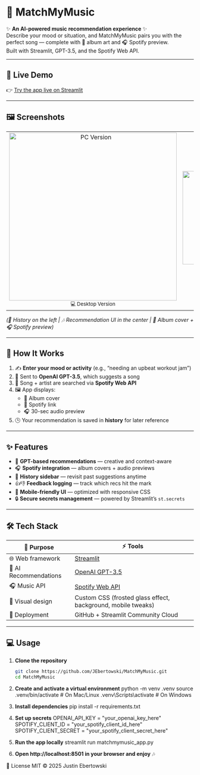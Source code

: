 # 🎵 MatchMyMusic  

✨ **An AI-powered music recommendation experience** ✨  
Describe your mood or situation, and MatchMyMusic pairs you with the perfect song — complete with 🎨 album art and 🎧 Spotify preview.  
Built with Streamlit, GPT-3.5, and the Spotify Web API.  

---

## 🚀 Live Demo  
👉 [Try the app live on Streamlit](https://matchmymusic.streamlit.app)  

---

## 🖼️ Screenshots  

<table>
  <tr>
    <td align="center">
      <img width="450" alt="PC Version" src="https://github.com/user-attachments/assets/880506e3-bd8a-49e1-83bd-113549ef07b0" />
      <br><sub>💻 Desktop Version</sub>
    </td>
    <td align="center">
      <img width="250" alt="Mobile Version" src="https://github.com/user-attachments/assets/6556d238-f6ed-4335-849b-4f724cbaad78" />
      <br><sub>📱 Mobile Version</sub>
    </td>
  </tr>
</table>  

*(📜 History on the left | 🎶 Recommendation UI in the center | 🎨 Album cover + 🎧 Spotify preview)*  

---

## 🔎 How It Works  

1. ✍️ **Enter your mood or activity** (e.g., “needing an upbeat workout jam”)  
2. 🤖 Sent to **OpenAI GPT-3.5**, which suggests a song  
3. 🎼 Song + artist are searched via **Spotify Web API**  
4. 🖼️ App displays:  
   - 🎨 Album cover  
   - 🔗 Spotify link  
   - 🎧 30-sec audio preview  
5. 🕒 Your recommendation is saved in **history** for later reference  

---

## ✨ Features  

- 🤖 **GPT-based recommendations** — creative and context-aware  
- 🎧 **Spotify integration** — album covers + audio previews  
- 📜 **History sidebar** — revisit past suggestions anytime  
- 👍👎 **Feedback logging** — track which recs hit the mark  
- 📱 **Mobile-friendly UI** — optimized with responsive CSS  
- 🔒 **Secure secrets management** — powered by Streamlit’s `st.secrets`  

---

## 🛠️ Tech Stack  

| 🔧 Purpose            | ⚡ Tools                                                                 |
|-----------------------|-------------------------------------------------------------------------|
| 🌐 Web framework      | [Streamlit](https://streamlit.io/)                                      |
| 🤖 AI Recommendations | [OpenAI GPT-3.5](https://openai.com/)                                   |
| 🎧 Music API          | [Spotify Web API](https://developer.spotify.com/documentation/web-api/) |
| 🎨 Visual design      | Custom CSS (frosted glass effect, background, mobile tweaks)            |
| 🚀 Deployment         | GitHub + Streamlit Community Cloud                                     |

---

## 💻 Usage  

1. **Clone the repository**  
   ```bash
   git clone https://github.com/JEbertowski/MatchMyMusic.git
   cd MatchMyMusic

2. **Create and activate a virtual environment**
python -m venv .venv
source .venv/bin/activate   # On Mac/Linux
.venv\Scripts\activate      # On Windows

3. **Install dependencies**
pip install -r requirements.txt

4. **Set up secrets**
OPENAI_API_KEY = "your_openai_key_here"
SPOTIFY_CLIENT_ID = "your_spotify_client_id_here"
SPOTIFY_CLIENT_SECRET = "your_spotify_client_secret_here"

5. **Run the app locally**
streamlit run matchmymusic_app.py

6. **Open http://localhost:8501 in your browser and enjoy** 🎶


📜 License
MIT © 2025 Justin Ebertowski
